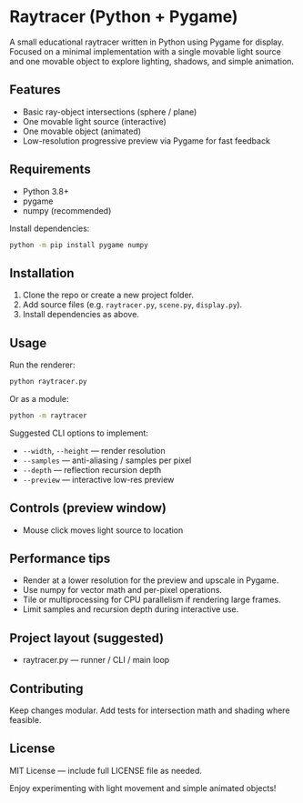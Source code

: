 # Raytracer (Python + Pygame)

A small educational raytracer written in Python using Pygame for display. Focused on a minimal implementation with a single movable light source and one movable object to explore lighting, shadows, and simple animation.

## Features
- Basic ray-object intersections (sphere / plane)
- One movable light source (interactive)
- One movable object (animated)
- Low-resolution progressive preview via Pygame for fast feedback

## Requirements
- Python 3.8+
- pygame
- numpy (recommended)

Install dependencies:
```bash
python -m pip install pygame numpy
```

## Installation
1. Clone the repo or create a new project folder.
2. Add source files (e.g. `raytracer.py`, `scene.py`, `display.py`).
3. Install dependencies as above.

## Usage
Run the renderer:
```bash
python raytracer.py
```
Or as a module:
```bash
python -m raytracer
```

Suggested CLI options to implement:
- `--width`, `--height` — render resolution
- `--samples` — anti-aliasing / samples per pixel
- `--depth` — reflection recursion depth
- `--preview` — interactive low-res preview

## Controls (preview window)
- Mouse click moves light source to location


## Performance tips
- Render at a lower resolution for the preview and upscale in Pygame.
- Use numpy for vector math and per-pixel operations.
- Tile or multiprocessing for CPU parallelism if rendering large frames.
- Limit samples and recursion depth during interactive use.

## Project layout (suggested)
- raytracer.py — runner / CLI / main loop

## Contributing
Keep changes modular. Add tests for intersection math and shading where feasible.

## License
MIT License — include full LICENSE file as needed.

Enjoy experimenting with light movement and simple animated objects!